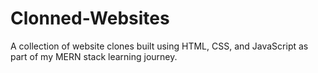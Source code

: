 # Clonned-Websites
A collection of website clones built using HTML, CSS, and JavaScript as part of my MERN stack learning journey.
